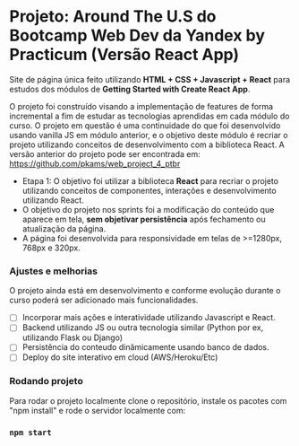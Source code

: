 # Projeto: Around The U.S do Bootcamp Web Dev da Yandex by Practicum (Versão React App)

Site de página única feito utilizando **HTML + CSS + Javascript + React** para estudos dos módulos de **Getting Started with Create React App**.

O projeto foi construído visando a implementação de features de forma incremental a fim de estudar as tecnologias aprendidas em cada módulo do curso.
O projeto em questão é uma continuidade do que foi desenvolvido usando vanilla JS em módulo anterior, e o objetivo deste módulo é recriar o projeto utilizando conceitos de desenvolvimento com a biblioteca React. A versão anterior do projeto pode ser encontrada em:
https://github.com/pkams/web_project_4_ptbr

- Etapa 1: O objetivo foi utilizar a biblioteca **React** para recriar o projeto utilizando conceitos de componentes, interações e desenvolvimento utilizando React.
- O objetivo do projeto nos sprints foi a modificação do conteúdo que aparece em tela, **sem objetivar persistência** após fechamento ou atualização da página.
- A página foi desenvolvida para responsividade em telas de >=1280px, 768px e 320px.

### Ajustes e melhorias

O projeto ainda está em desenvolvimento e conforme evolução durante o curso poderá ser adicionado mais funcionalidades.

- [ ] Incorporar mais ações e interatividade utilizando Javascript e React.
- [ ] Backend utilizando JS ou outra tecnologia similar (Python por ex, utilizando Flask ou Django)
- [ ] Persistência do conteudo dinâmicamente usando banco de dados.
- [ ] Deploy do site interativo em cloud (AWS/Heroku/Etc)

### Rodando projeto

Para rodar o projeto localmente clone o repositório, instale os pacotes com "npm install" e rode o servidor localmente com:

### `npm start`
